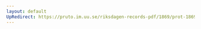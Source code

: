 ```yaml
---
layout: default
UpRedirect: https://pruto.im.uu.se/riksdagen-records-pdf/1869/prot-1869--ak--511/prot-1869--ak--511_034.pdf
---
```

